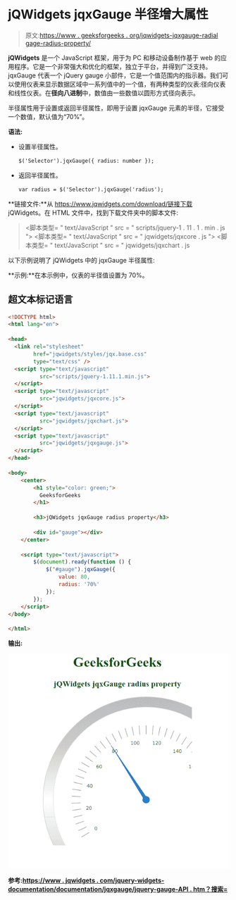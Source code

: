 # jQWidgets jqxGauge 半径增大属性

> 原文:[https://www . geeksforgeeks . org/jqwidgets-jqxgauge-radial gage-radius-property/](https://www.geeksforgeeks.org/jqwidgets-jqxgauge-radialgauge-radius-property/)

**jQWidgets** 是一个 JavaScript 框架，用于为 PC 和移动设备制作基于 web 的应用程序。它是一个非常强大和优化的框架，独立于平台，并得到广泛支持。jqxGauge 代表一个 jQuery gauge 小部件，它是一个值范围内的指示器。我们可以使用仪表来显示数据区域中一系列值中的一个值，有两种类型的仪表:径向仪表和线性仪表。在**径向八进制**中，数值由一些数值以圆形方式径向表示。

半径属性用于设置或返回半径属性，即用于设置 jqxGauge 元素的半径，它接受一个数值，默认值为“70%”。

**语法:**

*   设置半径属性。

    ```html
    $('Selector').jqxGauge({ radius: number });  
    ```

*   返回半径属性。

    ```html
    var radius = $('Selector').jqxGauge('radius');
    ```

**链接文件:**从 https://www.jqwidgets.com/download/链接下载 jQWidgets。在 HTML 文件中，找到下载文件夹中的脚本文件:

> <link rel="”stylesheet”" href="”jqwidgets/styles/jqx.base.css”" type="”text/css”">
> <脚本类型= " text/JavaScript " src = " scripts/jquery-1 . 11 . 1 . min . js "></脚本类型>
> <脚本类型= " text/JavaScript " src = " jqwidgets/jqxcore . js "></脚本类型>
> <脚本类型= " text/JavaScript " src = " jqwidgets/jqxchart . js

以下示例说明了 jQWidgets 中的 jqxGauge 半径属性:

**示例:**在本示例中，仪表的半径值设置为 70%。

## 超文本标记语言

```html
<!DOCTYPE html>
<html lang="en">

<head>
  <link rel="stylesheet" 
        href="jqwidgets/styles/jqx.base.css" 
        type="text/css" />
  <script type="text/javascript" 
          src="scripts/jquery-1.11.1.min.js">
  </script>
  <script type="text/javascript" 
          src="jqwidgets/jqxcore.js">
  </script>
  <script type="text/javascript" 
          src="jqwidgets/jqxchart.js">
  </script>
  <script type="text/javascript" 
          src="jqwidgets/jqxgauge.js">
  </script>
</head>

<body>
    <center>
        <h1 style="color: green;">
          GeeksforGeeks
        </h1>

        <h3>jQWidgets jqxGauge radius property</h3>

        <div id="gauge"></div>
    </center>

    <script type="text/javascript">
        $(document).ready(function () {
            $("#gauge").jqxGauge({   
                value: 80,
                radius: '70%'
            });
        });
    </script>
</body>

</html>
```

**输出:**

![](img/7218f726c6c480f418cf27a6e43264c6.png)

**参考:**[**https://www . jqwidgets . com/jquery-widgets-documentation/documentation/jqxgauge/jquery-gauge-API . htm？搜索=**](https://www.jqwidgets.com/jquery-widgets-documentation/documentation/jqxgauge/jquery-gauge-api.htm?search=)